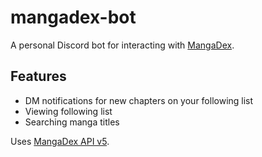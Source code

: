 # mangadex-bot

A personal Discord bot for interacting with [MangaDex](https://mangadex.org/).

## Features
- DM notifications for new chapters on your following list
- Viewing following list
- Searching manga titles

Uses [MangaDex API v5](https://api.mangadex.org/).